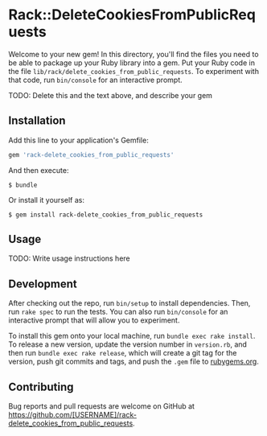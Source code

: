# Rack::DeleteCookiesFromPublicRequests

Welcome to your new gem! In this directory, you'll find the files you need to be able to package up your Ruby library into a gem. Put your Ruby code in the file `lib/rack/delete_cookies_from_public_requests`. To experiment with that code, run `bin/console` for an interactive prompt.

TODO: Delete this and the text above, and describe your gem

## Installation

Add this line to your application's Gemfile:

```ruby
gem 'rack-delete_cookies_from_public_requests'
```

And then execute:

    $ bundle

Or install it yourself as:

    $ gem install rack-delete_cookies_from_public_requests

## Usage

TODO: Write usage instructions here

## Development

After checking out the repo, run `bin/setup` to install dependencies. Then, run `rake spec` to run the tests. You can also run `bin/console` for an interactive prompt that will allow you to experiment.

To install this gem onto your local machine, run `bundle exec rake install`. To release a new version, update the version number in `version.rb`, and then run `bundle exec rake release`, which will create a git tag for the version, push git commits and tags, and push the `.gem` file to [rubygems.org](https://rubygems.org).

## Contributing

Bug reports and pull requests are welcome on GitHub at https://github.com/[USERNAME]/rack-delete_cookies_from_public_requests.

